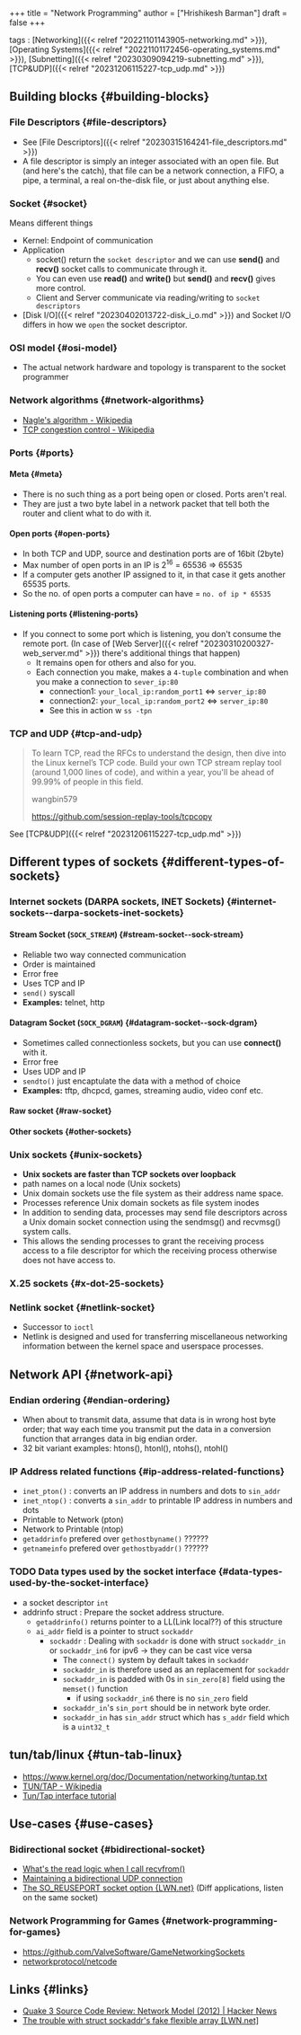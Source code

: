 +++
title = "Network Programming"
author = ["Hrishikesh Barman"]
draft = false
+++

tags
: [Networking]({{< relref "20221101143905-networking.md" >}}), [Operating Systems]({{< relref "20221101172456-operating_systems.md" >}}), [Subnetting]({{< relref "20230309094219-subnetting.md" >}}), [TCP&amp;UDP]({{< relref "20231206115227-tcp_udp.md" >}})


## Building blocks {#building-blocks}


### File Descriptors {#file-descriptors}

-   See [File Descriptors]({{< relref "20230315164241-file_descriptors.md" >}})
-   A file descriptor is simply an integer associated with an open file. But (and here's the catch), that file can be a network connection, a FIFO, a pipe, a terminal, a real on-the-disk file, or just about anything else.


### Socket {#socket}

Means different things

-   Kernel: Endpoint of communication
-   Application
    -   socket() return the `socket descriptor` and we can use **send()** and **recv()** socket calls to communicate through it.
    -   You can even use **read()** and **write()** but **send()** and **recv()** gives more control.
    -   Client and Server communicate via reading/writing to `socket descriptors`
-   [Disk I/O]({{< relref "20230402013722-disk_i_o.md" >}}) and Socket I/O differs in how we `open` the socket descriptor.


### OSI model {#osi-model}

-   The actual network hardware and topology is transparent to the socket programmer


### Network algorithms {#network-algorithms}

-   [Nagle's algorithm - Wikipedia](https://en.wikipedia.org/wiki/Nagle%27s_algorithm)
-   [TCP congestion control - Wikipedia](https://en.wikipedia.org/wiki/TCP_congestion_control#TCP_Tahoe_and_Reno)


### Ports {#ports}


#### Meta {#meta}

-   There is no such thing as a port being open or closed. Ports aren't real.
-   They are just a two byte label in a network packet that tell both the router and client what to do with it.


#### Open ports {#open-ports}

-   In both TCP and UDP, source and destination ports are of 16bit (2byte)
-   Max number of open ports in an IP is 2<sup>16</sup> = 65536 =&gt; 65535
-   If a computer gets another IP assigned to it, in that case it gets another 65535 ports.
-   So the no. of open ports a computer can have = `no. of ip * 65535`


#### Listening ports {#listening-ports}

-   If you connect to some port which is listening, you don't consume the remote port. (In case of [Web Server]({{< relref "20230310200327-web_server.md" >}}) there's additional things that happen)
    -   It remains open for others and also for you.
    -   Each connection you make, makes a `4-tuple` combination and when you make a connection to `sever_ip:80`
        -   connection1: `your_local_ip:random_port1` &lt;=&gt; `server_ip:80`
        -   connection2: `your_local_ip:random_port2` &lt;=&gt; `server_ip:80`
        -   See this in action w `ss -tpn`


### TCP and UDP {#tcp-and-udp}

> To learn TCP, read the RFCs to understand the design, then dive into the Linux
> kernel’s TCP code. Build your own TCP stream replay tool (around 1,000 lines of
> code), and within a year, you'll be ahead of 99.99% of people in this field.
>
> wangbin579
>
> <https://github.com/session-replay-tools/tcpcopy>

See [TCP&amp;UDP]({{< relref "20231206115227-tcp_udp.md" >}})


## Different types of sockets {#different-types-of-sockets}


### Internet sockets (DARPA sockets, INET Sockets) {#internet-sockets--darpa-sockets-inet-sockets}


#### Stream Socket (`SOCK_STREAM`) {#stream-socket--sock-stream}

-   Reliable two way connected communication
-   Order is maintained
-   Error free
-   Uses TCP and IP
-   `send()` syscall
-   **Examples:** telnet, http


#### Datagram Socket (`SOCK_DGRAM`) {#datagram-socket--sock-dgram}

-   Sometimes called connectionless sockets, but you can use **connect()** with it.
-   Error free
-   Uses UDP and IP
-   `sendto()` just encaptulate the data with a method of choice
-   **Examples:** tftp, dhcpcd, games, streaming audio, video conf etc.


#### Raw socket {#raw-socket}


#### Other sockets {#other-sockets}


### Unix sockets {#unix-sockets}

-   **Unix sockets are faster than TCP sockets over loopback**
-   path names on a local node (Unix sockets)
-   Unix domain sockets use the file system as their address name space.
-   Processes reference Unix domain sockets as file system inodes
-   In addition to sending data, processes may send file descriptors across a Unix domain socket connection using the sendmsg() and recvmsg() system calls.
-   This allows the sending processes to grant the receiving process access to a file descriptor for which the receiving process otherwise does not have access to.


### X.25 sockets {#x-dot-25-sockets}


### Netlink socket {#netlink-socket}

-   Successor to `ioctl`
-   Netlink is designed and used for transferring miscellaneous networking information between the kernel space and userspace processes.


## Network API {#network-api}


### Endian ordering {#endian-ordering}

-   When about to transmit data, assume that data is in wrong host byte order; that way each time you transmit put the data in a conversion function that arranges data in big endian order.
-   32 bit variant examples: htons(), htonl(), ntohs(), ntohl()


### IP Address related functions {#ip-address-related-functions}

-   `inet_pton()` : converts an IP address in numbers and dots to `sin_addr`
-   `inet_ntop()` : converts a `sin_addr` to printable IP address in numbers and dots
-   Printable to Network (pton)
-   Network to Printable (ntop)
-   `getaddrinfo` prefered over `gethostbyname()` ??????
-   `getnameinfo` prefered over `gethostbyaddr()` ??????


### <span class="org-todo todo TODO">TODO</span> Data types used by the socket interface {#data-types-used-by-the-socket-interface}

-   a socket descriptor `int`
-   addrinfo struct : Prepare the socket address structure.
    -   `getaddrinfo()` returns pointer to a LL(Link local??) of this structure
    -   `ai_addr` field is a pointer to struct `sockaddr`
        -   `sockaddr` : Dealing with `sockaddr` is done with struct `sockaddr_in` or `sockaddr_in6` for ipv6 -&gt; they can be cast vice versa
            -   The `connect()` system by default takes in `sockaddr`
            -   `sockaddr_in` is therefore used as an replacement for `sockaddr`
            -   `sockaddr_in` is padded with 0s in `sin_zero[8]` field using the `memset()` function
                -   if using `sockaddr_in6` there is no `sin_zero` field
            -   `sockaddr_in`'s `sin_port` should be in network byte order.
            -   `sockaddr_in` has `sin_addr` struct which has `s_addr` field which is a `uint32_t`


## tun/tab/linux {#tun-tab-linux}

-   <https://www.kernel.org/doc/Documentation/networking/tuntap.txt>
-   [TUN/TAP - Wikipedia](https://en.wikipedia.org/wiki/TUN/TAP)
-   [Tun/Tap interface tutorial](https://backreference.org/2010/03/26/tuntap-interface-tutorial/)


## Use-cases {#use-cases}


### Bidirectional socket {#bidirectional-socket}

-   [What's the read logic when I call recvfrom()](https://stackoverflow.com/questions/65269499/whats-the-read-logic-when-i-call-recvfrom-function-in-c-c)
-   [Maintaining a bidirectional UDP connection](https://stackoverflow.com/questions/15794271/maintaining-a-bidirectional-udp-connection)
-   [The SO_REUSEPORT socket option {LWN.net}](https://lwn.net/Articles/542629/) (Diff applications, listen on the same socket)


### Network Programming for Games {#network-programming-for-games}

-   <https://github.com/ValveSoftware/GameNetworkingSockets>
-   [networkprotocol/netcode](https://github.com/networkprotocol/netcode)


## Links {#links}

-   [Quake 3 Source Code Review: Network Model (2012) | Hacker News](https://news.ycombinator.com/item?id=42218532)
-   [The trouble with struct sockaddr's fake flexible array [LWN.net]​](https://lwn.net/Articles/997094/)
